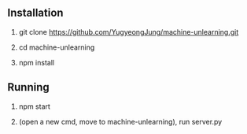 ## Installation

1. git clone https://github.com/YugyeongJung/machine-unlearning.git

2. cd machine-unlearning

3. npm install

## Running
1. npm start

2. (open a new cmd, move to machine-unlearning), run server.py
